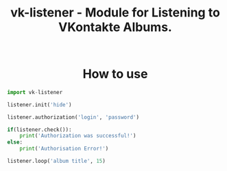 <h1 align="center">vk-listener - Module for Listening to VKontakte Albums.</h1>

<br>

<h1 align="center"> How to use </h1>

```python
import vk-listener

listener.init('hide')

listener.authorization('login', 'password')

if(listener.check()):
	print('Authorization was successful!')
else:
	print('Authorisation Error!')

listener.loop('album title', 15)
```
